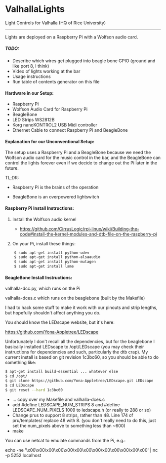 # ValhallaLights


Light Controls for Valhalla (HQ of Rice University)

---

Lights are deployed on a Raspberry Pi with a Wolfson audio card.

##### TODO:
- Describe which wires get plugged into beagle bone GPIO (ground and like port 8, I think)
- Video of lights working at the bar
- Usage instructions
- Run table of contents generator on this file

#### Hardware in our Setup:
- Raspberry Pi
- Wolfson Audio Card for Raspberry Pi
- BeagleBone
- LED Strips WS2812B
- Korg nanoKONTROL2 USB Midi controller
- Ethernet Cable to connect Raspberry Pi and BeagleBone

#### Explanation for our Unconventional Setup:

The setup uses a Raspberry Pi and a BeagleBone because we need the Wolfson audio card for the music control in the bar, and the BeagleBone can control the lights forever even if we decide to change out the Pi later in the future.

TL;DR:  
   
   - Raspberry Pi is the brains of the operation
   
   - BeagleBone is an overpowered lightswitch 

#### Raspberry Pi Install Instructions:

1. Install the Wolfson audio kernel
    - https://github.com/CirrusLogic/rpi-linux/wiki/Building-the-code#install-the-kernel-modules-and-dtb-file-on-the-raspberry-pi


2. On your Pi, install these things:
```sh
    $ sudo apt-get install python-udev
    $ sudo apt-get install python-alsaaudio
    $ sudo apt-get install python-mutagen
    $ sudo apt-get install lame
```



#### BeagleBone Install Instructions:



valhalla-dcc.py, which runs on the Pi

valhalla-dces.c  which runs on the beaglebone (built by the Makefile)


I had to hack some stuff to make it work with our pinouts and strip lengths, but hopefully shouldn't affect anything you do.

You should know the LEDscape website, but it's here:

https://github.com/Yona-Appletree/LEDscape


Unfortunately I don't recall all the dependencies, but for the beaglebone I basically installed LEDscape to /opt/LEDscape (you may check their instructions for dependencies and such, particularly the dtb crap).  My current install is based on git revision 1c3bc60, so you should be able to do something like:

```sh
$ apt-get install build-essential ... whatever else
$ cd /opt/
$ git clone https://github.com/Yona-Appletree/LEDscape.git LEDscape
$ cd LEDscape
$ git reset --hard 1c3bc60
```
- ... copy over my Makefile and valhalla-dces.c
- add #define LEDSCAPE_NUM_STRIPS 8  and #define LEDSCAPE_NUM_PIXELS 1009 to ledscape.h  (or really to 288 or so)
- Change prus to support 8 strips, rather than 48. Line 174 of pru/templates/ replace 48 with 8.  (you don't really need to do this, just set the num_pixels above to something less than ~600)
- make

You can use netcat to emulate commands from the Pi, e.g.:

echo -ne '\x00\x00\x00\x00\x00\x00\x00\x00\x00\x00\x00\x00\x00' | nc -p 5252 localhost


